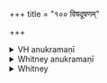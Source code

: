 +++
title = "१०० विषदूषणम्"

+++

<details><summary>VH anukramaṇī</summary>

विषदूषणम्।  
१-३ गरुत्मान्। वनस्पतिः। अनुष्टुप्।
</details>

<details><summary>Whitney anukramaṇī</summary>

[Garutman.—vānaspatyam. ānuṣṭubham.]
</details>



<details><summary>Whitney</summary>

### Comment
Found also in Pāipp. xix. Used by Kāuś. (31. 26) in a remedial rite against various poisons, with aid of earth from an ant-hill etc.; and the comm. ⌊considers this (and not xviii. 4. 2) to be intended at 81. 10⌋ when the sacrificial cake is laid on the breast of a deceased sacrificer on the funeral-pile.


### Translations
Translated: Ludwig, p. 511; Griffith, i. 300; Bloomfield, 27, 511.—See also Bergaigne-Henry, Manuel, p. 153; Bloomfield, AJP. vii. 482. Griffith quotes an interesting paragraph about the moisture of the white-ants.
</details>
